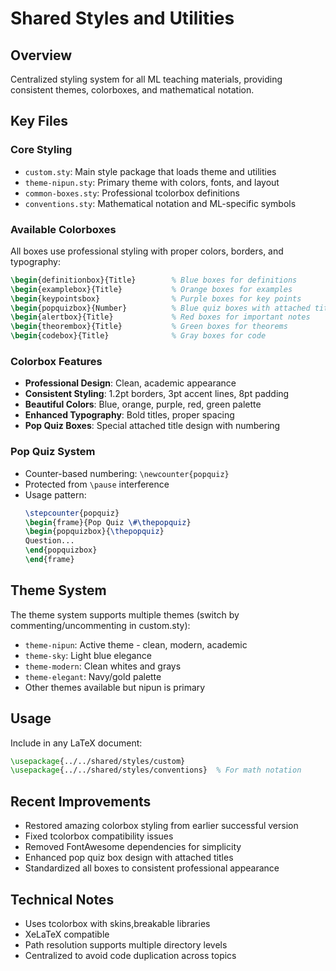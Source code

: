 # Shared Styles and Utilities

## Overview
Centralized styling system for all ML teaching materials, providing consistent themes, colorboxes, and mathematical notation.

## Key Files

### Core Styling
- `custom.sty`: Main style package that loads theme and utilities
- `theme-nipun.sty`: Primary theme with colors, fonts, and layout
- `common-boxes.sty`: Professional tcolorbox definitions
- `conventions.sty`: Mathematical notation and ML-specific symbols

### Available Colorboxes
All boxes use professional styling with proper colors, borders, and typography:

```latex
\begin{definitionbox}{Title}        % Blue boxes for definitions
\begin{examplebox}{Title}           % Orange boxes for examples  
\begin{keypointsbox}                % Purple boxes for key points
\begin{popquizbox}{Number}          % Blue quiz boxes with attached titles
\begin{alertbox}{Title}             % Red boxes for important notes
\begin{theorembox}{Title}           % Green boxes for theorems
\begin{codebox}{Title}              % Gray boxes for code
```

### Colorbox Features
- **Professional Design**: Clean, academic appearance
- **Consistent Styling**: 1.2pt borders, 3pt accent lines, 8pt padding
- **Beautiful Colors**: Blue, orange, purple, red, green palette
- **Enhanced Typography**: Bold titles, proper spacing
- **Pop Quiz Boxes**: Special attached title design with numbering

### Pop Quiz System
- Counter-based numbering: `\newcounter{popquiz}`
- Protected from `\pause` interference
- Usage pattern:
  ```latex
  \stepcounter{popquiz}
  \begin{frame}{Pop Quiz \#\thepopquiz}
  \begin{popquizbox}{\thepopquiz}
  Question...
  \end{popquizbox}
  \end{frame}
  ```

## Theme System
The theme system supports multiple themes (switch by commenting/uncommenting in custom.sty):
- `theme-nipun`: Active theme - clean, modern, academic
- `theme-sky`: Light blue elegance  
- `theme-modern`: Clean whites and grays
- `theme-elegant`: Navy/gold palette
- Other themes available but nipun is primary

## Usage
Include in any LaTeX document:
```latex
\usepackage{../../shared/styles/custom}
\usepackage{../../shared/styles/conventions}  % For math notation
```

## Recent Improvements
- Restored amazing colorbox styling from earlier successful version
- Fixed tcolorbox compatibility issues
- Removed FontAwesome dependencies for simplicity
- Enhanced pop quiz box design with attached titles
- Standardized all boxes to consistent professional appearance

## Technical Notes
- Uses tcolorbox with skins,breakable libraries
- XeLaTeX compatible
- Path resolution supports multiple directory levels
- Centralized to avoid code duplication across topics